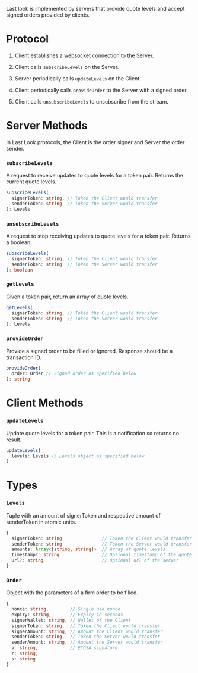 Last look is implemented by servers that provide quote levels and accept signed orders provided by clients.

# Protocol

1. Client establishes a websocket connection to the Server.

2. Client calls `subscribeLevels` on the Server.

3. Server periodically calls `updateLevels` on the Client.

4. Client periodically calls `provideOrder` to the Server with a signed order.

5. Client calls `unsubscribeLevels` to unsubscribe from the stream.

# Server Methods

In Last Look protocols, the Client is the order signer and Server the order sender.

### `subscribeLevels`

A request to receive updates to quote levels for a token pair. Returns the current quote levels.

```TypeScript
subscribeLevels(
  signerToken: string, // Token the Client would transfer
  senderToken: string  // Token the Server would transfer
): Levels
```

### `unsubscribeLevels`

A request to stop receiving updates to quote levels for a token pair. Returns a boolean.

```TypeScript
subscribeLevels(
  signerToken: string, // Token the Client would transfer
  senderToken: string  // Token the Server would transfer
): boolean
```

### `getLevels`

Given a token pair, return an array of quote levels.

```TypeScript
getLevels(
  signerToken: string, // Token the Client would transfer
  senderToken: string  // Token the Server would transfer
): Levels
```

### `provideOrder`

Provide a signed order to be filled or ignored. Response should be a transaction ID.

```TypeScript
provideOrder(
  order: Order // Signed order as specified below
): string
```

# Client Methods

### `updateLevels`

Update quote levels for a token pair. This is a notification so returns no result.

```TypeScript
updateLevels(
  levels: Levels // Levels object as specified below
)
```

# Types

### `Levels`

Tuple with an amount of signerToken and respective amount of senderToken in atomic units.

```TypeScript
{
  signerToken: string               // Token the Client would transfer
  senderToken: string               // Token the Server would transfer
  amounts: Array<[string, string]>  // Array of quote levels
  timestamp?: string                // Optional timestamp of the quote levels
  url?: string                      // Optional url of the server
}
```

### `Order`

Object with the parameters of a firm order to be filled.

```TypeScript
{
  nonce: string,        // Single use nonce
  expiry: string,       // Expiry in seconds
  signerWallet: string, // Wallet of the Client
  signerToken: string,  // Token the Client would transfer
  signerAmount: string, // Amount the Client would transfer
  senderToken: string,  // Token the Server would transfer
  senderAmount: string, // Amount the Server would transfer
  v: string,            // ECDSA signature
  r: string,
  s: string
}
```
